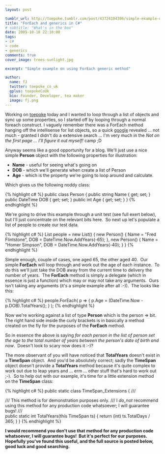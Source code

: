 ```yaml
---
layout: post

tumblr_url: http://toepoke.tumblr.com/post/43724104306/simple-example-on-using-foreach-generic-metho
title: "ForEach and generics in C#"
# subtitle: "What's in the box"
date: 2009-10-18 22:10:00
tags: 
- c#
- code
- generics
comments: true
cover_image: trees-sunlight.jpg

excerpt: "Simple example on using ForEach generic method"

author:
  name: fJ
  twitter: toepoke_co_uk
  gplus: toepokeCoUk 
  bio: Founder, Developer, tea maker
  image: fj.png
---
```


Working on [toepoke](https://toepoke.co.uk) today and I wanted to loop through a list of objects and sync up some properties, so I started off by looping through a normal foreach construct. I vaguely remember there was a ForEach method hanging off the intellisense for list objects, so a quick [google](http://google.com) revealed … not much - granted I didn't do a extensive search … I'm very much in the _Not on the first page ... I'll figure it out myself!_ camp ;D 

Anyway seems like a good opportunity for a blog. We'll just use a nice simple **Person** object with the following properties for illustration:

* **Name** - useful for seeing what's going on
* **DOB** - which we'll generate when create a list of Person
* **Age** - which is the property we're going to loop around and calculate.

Which gives us the following noddy class:

{% highlight c# %}
public class Person {
  public string Name { get; set; }
  public DateTime DOB { get; set; }
  public int Age { get; set; }
}
{% endhighlight %}

We're going to drive this example through a unit test (see full exert below), but I'll just concentrate on the relevant bits here.  So next up let's populate a list of people to create our test data.

{% highlight c# %}
List<Person> people = new List<Person>() {
  new Person() { 
    Name = "Fred Flintstone", 
    DOB = DateTime.Now.AddYears(-65); 
  },
  new Person() { 
    Name = "Homer Simpson", 
    DOB = DateTime.Now.AddYears(-40); 
  }
}
{% endhighlight %}

Simple enough, couple of cases, one aged 65, the other aged 40.  Our simple **ForEach** will loop through and work out the age of each instance.  To do this we'll just take the DOB away from the current time to delivery the number of years.  The **ForEach** method is simply a delegate (which in essence is just a function) which may or may not take any arguments.  Ours isn't taking any arguments (it's a simple example after all :-)).  The looks like this:

{% highlight c# %}
people.ForEach(
  p => {
    p.Age = (DateTime.Now - p.DOB).TotalYears();
  }
);
{% endhighlight %}

Now we're working against a list of type **Person** which is the person => bit.  The right hand side inside the curly brackets is in basically a method created on the fly for the purposes of the **ForEach** method. 

So in essence the above is saying _for each person in the list of person set the age to the total number of years between the person's date of birth and now_.  Doesn't look to scary now does it :-)?

The more observant of you will have noticed that **TotalYears** doesn't exist in a **TimeSpan** object.  And you'd be absolutely correct; sadly the **TimeSpan** object doesn't provide a **TotalYears** method because it's quite complex to work out due to leap years and … erm … other stuff that's hard to work out ;-).  So to help out with our example, it's time for a little extension method on the **TimeSpan** class:

{% highlight c# %}
public static class TimeSpan_Extensions {
	/// <summary>
	/// This method is for demonstration purposes only.
	/// I _do_not_ recommend using this method for any production code whatsoever; I will guarantee bugs!
	/// </summary>
  public static int TotalYears(this TimeSpan ts) {
		return (int) ts.TotalDays / 365;
	}
}
{% endhighlight %}

**I would recommend you don't use that method for any production code whatsoever, I will guarantee bugs!  But it's perfect for our purposes.  Hopefully you've found this useful, and the full source is posted below, good luck and good searching.**
